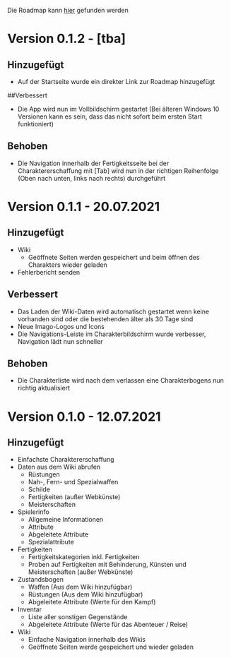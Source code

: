 Die Roadmap kann [hier](https://github.com/christophergoltz/imago-app/blob/develop/ROADMAP.md) gefunden werden

# Version 0.1.2 - [tba]
## Hinzugefügt
- Auf der Startseite wurde ein direkter Link zur Roadmap hinzugefügt

##Verbessert
- Die App wird nun im Vollbildschirm gestartet (Bei älteren Windows 10 Versionen kann es sein, dass das nicht sofort beim ersten Start funktioniert)

## Behoben
- Die Navigation innerhalb der Fertigkeitsseite bei der Charaktererschaffung mit [Tab] wird nun in der richtigen Reihenfolge (Oben nach unten, links nach rechts) durchgeführt

# Version 0.1.1 - 20.07.2021
## Hinzugefügt
- Wiki
    - Geöffnete Seiten werden gespeichert und beim öffnen des Charakters wieder geladen
- Fehlerbericht senden

## Verbessert
- Das Laden der Wiki-Daten wird automatisch gestartet wenn keine vorhanden sind oder die bestehenden älter als 30 Tage sind
- Neue Imago-Logos und Icons
- Die Navigations-Leiste im Charakterbildschirm wurde verbesser, Navigation lädt nun schneller

## Behoben
- Die Charakterliste wird nach dem verlassen eine Charakterbogens nun richtig aktualisiert

# Version 0.1.0 - 12.07.2021
## Hinzugefügt
- Einfachste Charaktererschaffung
- Daten aus dem Wiki abrufen
    - Rüstungen
    - Nah-, Fern- und Spezialwaffen
    - Schilde
    - Fertigkeiten (außer Webkünste)
    - Meisterschaften
- Spielerinfo
    - Allgemeine Informationen
    - Attribute
    - Abgeleitete Attribute
    - Spezialattribute
- Fertigkeiten
    - Fertigkeitskategorien inkl. Fertigkeiten
    - Proben auf Fertigkeiten mit Behinderung, Künsten und Meisterschaften (außer Webkünste)
- Zustandsbogen
    - Waffen (Aus dem Wiki hinzufügbar)
    - Rüstungen (Aus dem Wiki hinzufügbar)
    - Abgeleitete Attribute (Werte für den Kampf)
- Inventar
    - Liste aller sonstigen Gegenstände
    - Abgeleitete Attribute (Werte für das Abenteuer / Reise)
- Wiki
    - Einfache Navigation innerhalb des Wikis
    - Geöffnete Seiten werde gespeichert und wieder geladen